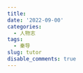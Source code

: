 ```yaml
---
title: 
date: '2022-09-00'
categories:
  - 人物志
tags:
  - 秦导
slug: tutor
disable_comments: true
---
```





